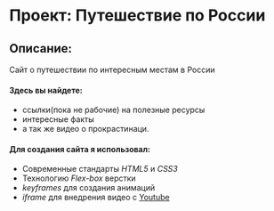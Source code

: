 # Проект: Путешествие по России

## Описание:
Сайт о путешествии по интересным местам в России
#### Здесь вы найдете:
* ссылки(пока не рабочие) на полезные ресурсы
* интересные факты
* а так же видео о прокрастинаци.

#### Для создания сайта я использовал:
* Современные стандарты *HTML5* и *СSS3*
* Технологию *Flex-box* верстки
* *keyframes* для создания анимаций
* *iframe* для внедрения видео с [Youtube](https://www.youtube.com/)
